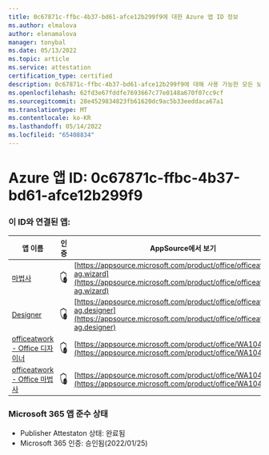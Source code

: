 ```yaml
---
title: 0c67871c-ffbc-4b37-bd61-afce12b299f9에 대한 Azure 앱 ID 정보
ms.author: elmalova
author: elenamalova
manager: tonybal
ms.date: 05/13/2022
ms.topic: article
ms.service: attestation
certification_type: certified
description: 0c67871c-ffbc-4b37-bd61-afce12b299f9에 대해 사용 가능한 모든 보안 및 규정 준수 정보입니다.
ms.openlocfilehash: 62fd3e67fddfe7693667c77e0148a670f07cc9cf
ms.sourcegitcommit: 28e4529834823fb61620dc9ac5b33eeddaca67a1
ms.translationtype: MT
ms.contentlocale: ko-KR
ms.lasthandoff: 05/14/2022
ms.locfileid: "65408834"
---
```

# <a name="azure-app-id-0c67871c-ffbc-4b37-bd61-afce12b299f9"></a>Azure 앱 ID: 0c67871c-ffbc-4b37-bd61-afce12b299f9


### <a name="apps-associated-with-this-id"></a>이 ID와 연결된 앱:
| **앱 이름** | **인증** | **AppSource에서 보기** |
|--------------|---------------|-----------------------|
| [마법사](../forward/officeatwork-ag.wizard.md) | <img alt="Certified application badge" src="../media/certified-badge.png" height="25" width="25" /> | [https://appsource.microsoft.com/product/office/officeatwork-ag.wizard](https://appsource.microsoft.com/product/office/officeatwork-ag.wizard) |
| [Designer](../forward/officeatwork-ag.designer.md) | <img alt="Certified application badge" src="../media/certified-badge.png" height="25" width="25" /> | [https://appsource.microsoft.com/product/office/officeatwork-ag.designer](https://appsource.microsoft.com/product/office/officeatwork-ag.designer) |
| [officeatwork - Office 디자이너](../forward/WA104380518.md) | <img alt="Certified application badge" src="../media/certified-badge.png" height="25" width="25" /> | [https://appsource.microsoft.com/product/office/WA104380518](https://appsource.microsoft.com/product/office/WA104380518) |
| [officeatwork - Office 마법사](../forward/WA104380519.md) | <img alt="Certified application badge" src="../media/certified-badge.png" height="25" width="25" /> | [https://appsource.microsoft.com/product/office/WA104380519](https://appsource.microsoft.com/product/office/WA104380519) |

### <a name="microsoft-365-app-compliance-status"></a>Microsoft 365 앱 준수 상태
- Publisher Attestaton 상태: 완료됨
- Microsoft 365 인증: 승인됨(2022/01/25)

